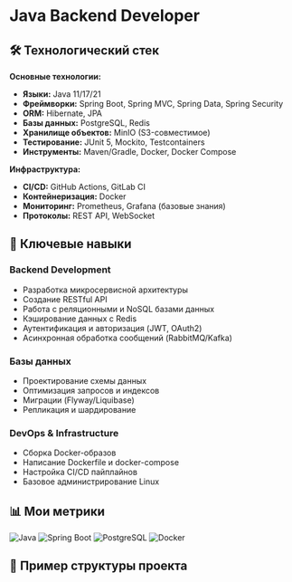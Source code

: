 # Java Backend Developer

## 🛠 Технологический стек

**Основные технологии:**
- **Языки:** Java 11/17/21
- **Фреймворки:** Spring Boot, Spring MVC, Spring Data, Spring Security
- **ORM:** Hibernate, JPA
- **Базы данных:** PostgreSQL, Redis
- **Хранилище объектов:** MinIO (S3-совместимое)
- **Тестирование:** JUnit 5, Mockito, Testcontainers
- **Инструменты:** Maven/Gradle, Docker, Docker Compose

**Инфраструктура:**
- **CI/CD:** GitHub Actions, GitLab CI
- **Контейнеризация:** Docker
- **Мониторинг:** Prometheus, Grafana (базовые знания)
- **Протоколы:** REST API, WebSocket

## 🚀 Ключевые навыки

### Backend Development
- Разработка микросервисной архитектуры
- Создание RESTful API
- Работа с реляционными и NoSQL базами данных
- Кэширование данных с Redis
- Аутентификация и авторизация (JWT, OAuth2)
- Асинхронная обработка сообщений (RabbitMQ/Kafka)

### Базы данных
- Проектирование схемы данных
- Оптимизация запросов и индексов
- Миграции (Flyway/Liquibase)
- Репликация и шардирование

### DevOps & Infrastructure
- Сборка Docker-образов
- Написание Dockerfile и docker-compose
- Настройка CI/CD пайплайнов
- Базовое администрирование Linux

## 📊 Мои метрики

![Java](https://img.shields.io/badge/Java-Expert-red?style=flat-square&logo=java)
![Spring Boot](https://img.shields.io/badge/Spring%20Boot-Advanced-brightgreen?style=flat-square&logo=spring)
![PostgreSQL](https://img.shields.io/badge/PostgreSQL-Advanced-blue?style=flat-square&logo=postgresql)
![Docker](https://img.shields.io/badge/Docker-Intermediate-2496ED?style=flat-square&logo=docker)

## 📁 Пример структуры проекта
